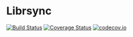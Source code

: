 # Librsync

[![Build Status](https://travis-ci.org/jgoldfar/Librsync.jl.svg?branch=master)](https://travis-ci.org/jgoldfar/Librsync.jl)
[![Coverage Status](https://coveralls.io/repos/jgoldfar/Librsync.jl/badge.svg?branch=master&service=github)](https://coveralls.io/github/jgoldfar/Librsync.jl?branch=master)
[![codecov.io](http://codecov.io/github/jgoldfar/Librsync.jl/coverage.svg?branch=master)](http://codecov.io/github/jgoldfar/Librsync.jl?branch=master)
